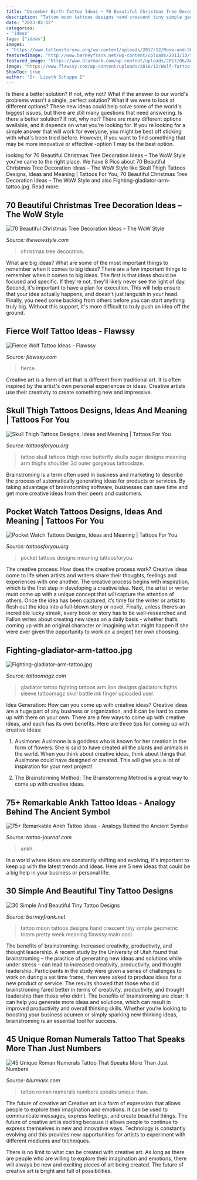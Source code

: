 ```yaml
---
title: "December Birth Tattoo Ideas ~ 70 Beautiful Christmas Tree Decoration Ideas – The Wow Style"
description: "Tattoo moon tattoos designs hand crescent tiny simple geometric totem pretty week meaning flawssy main cool"
date: "2023-02-12"
categories:
- "ideas"
tags: ["ideas"]
images:
- "https://www.tattoosforyou.org/wp-content/uploads/2017/12/Rose-and-Skull-Thigh-Tattoos.jpg"
featuredImage: "http://www.barneyfrank.net/wp-content/uploads/2013/10/tiny-tattoos-4.jpg"
featured_image: "https://www.blurmark.com/wp-content/uploads/2017/06/Adorable-Monimal-Roman-Numerals-Tattoo.jpg"
image: "https://www.flawssy.com/wp-content/uploads/2016/12/Wolf-Tattoo-On-Back-4-768x1152.jpg"
ShowToc: true
author: "Dr. Lizeth Schuppe I"
---
```



Is there a better solution? If not, why not?
What if the answer to our world's problems wasn't a single, perfect solution? What if we were to look at different options? These new ideas could help solve some of the world's biggest issues, but there are still many questions that need answering. Is there a better solution? If not, why not? There are many different options available, and it depends on what you're looking for. If you're looking for a simple answer that will work for everyone, you might be best off sticking with what's been tried before. However, if you want to find something that may be more innovative or effective -option 1 may be the best option.

	

		
looking for 70 Beautiful Christmas Tree Decoration Ideas – The WoW Style you've came to the right place. We have 8 Pics about 70 Beautiful Christmas Tree Decoration Ideas – The WoW Style like Skull Thigh Tattoos Designs, Ideas and Meaning | Tattoos For You, 70 Beautiful Christmas Tree Decoration Ideas – The WoW Style and also Fighting-gladiator-arm-tattoo.jpg. Read more:
		
    
## 70 Beautiful Christmas Tree Decoration Ideas – The WoW Style

<img loading=lazy src="http://thewowstyle.com/wp-content/uploads/2014/11/269.jpg" onerror="this.onerror=null;this.src='https://tse3.mm.bing.net/th?id=OIP.HbI3vbEAJvLt8Ka0Xm4KVgHaK6&amp;pid=15.1';" alt="70 Beautiful Christmas Tree Decoration Ideas – The WoW Style">

_Source: thewowstyle.com_

>christmas tree decoration. 

	

What are big ideas? What are some of the most important things to remember when it comes to big ideas?
There are a few important things to remember when it comes to big ideas. The first is that ideas should be focused and specific. If they're not, they'll likely never see the light of day. Second, it's important to have a plan for execution. This will help ensure that your idea actually happens, and doesn't just languish in your head. Finally, you need some backing from others before you can start anything truly big. Without this support, it's more difficult to truly push an idea off the ground.

    
## Fierce Wolf Tattoo Ideas - Flawssy

<img loading=lazy src="https://www.flawssy.com/wp-content/uploads/2016/12/Wolf-Tattoo-On-Back-4-768x1152.jpg" onerror="this.onerror=null;this.src='https://tse2.mm.bing.net/th?id=OIP.DyHmxw1zkhcgcX9jQ2w8NAHaLH&amp;pid=15.1';" alt="Fierce Wolf Tattoo Ideas - Flawssy">

_Source: flawssy.com_

>fierce. 

	

Creative art is a form of art that is different from traditional art. It is often inspired by the artist's own personal experiences or ideas. Creative artists use their creativity to create something new and impressive.

    
## Skull Thigh Tattoos Designs, Ideas And Meaning | Tattoos For You

<img loading=lazy src="https://www.tattoosforyou.org/wp-content/uploads/2017/12/Rose-and-Skull-Thigh-Tattoos.jpg" onerror="this.onerror=null;this.src='https://tse3.mm.bing.net/th?id=OIP.23QMc3xZqTzhE3T5dfbNJQHaJ4&amp;pid=15.1';" alt="Skull Thigh Tattoos Designs, Ideas and Meaning | Tattoos For You">

_Source: tattoosforyou.org_

>tattoo skull tattoos thigh rose butterfly skulls sugar designs meaning arm thighs shoulder 3d outer gorgeous tattoodaze. 

	

Brainstroming is a term often used in business and marketing to describe the process of automatically generating ideas for products or services. By taking advantage of brainstorming software, businesses can save time and get more creative ideas from their peers and customers.

    
## Pocket Watch Tattoos Designs, Ideas And Meaning | Tattoos For You

<img loading=lazy src="https://www.tattoosforyou.org/wp-content/uploads/2013/11/Pocket-Watch-Tattoos.jpg" onerror="this.onerror=null;this.src='https://tse2.mm.bing.net/th?id=OIP.Llm2tbx5t6wNJtMJF0-QzgHaLH&amp;pid=15.1';" alt="Pocket Watch Tattoos Designs, Ideas and Meaning | Tattoos For You">

_Source: tattoosforyou.org_

>pocket tattoos designs meaning tattoosforyou. 

	

The creative process: How does the creative process work?
Creative ideas come to life when artists and writers share their thoughts, feelings and experiences with one another. The creative process begins with inspiration, which is the first step in developing a creative idea. Next, the artist or writer must come up with a unique concept that will capture the attention of others. Once the idea has been captured, it’s time for the writer or artist to flesh out the idea into a full-blown story or novel. Finally, unless there’s an incredible lucky streak, every book or story has to be well-researched and Fallon writes about creating new ideas on a daily basis - whether that’s coming up with an original character or imagining what might happen if she were ever given the opportunity to work on a project her own choosing.

    
## Fighting-gladiator-arm-tattoo.jpg

<img loading=lazy src="http://tattoomagz.com/wp-content/uploads/Fighting-gladiator-arm-tattoo.jpg" onerror="this.onerror=null;this.src='https://tse3.mm.bing.net/th?id=OIP.QoHteo02T88UYD8a7_jiEgHaJ4&amp;pid=15.1';" alt="Fighting-gladiator-arm-tattoo.jpg">

_Source: tattoomagz.com_

>gladiator tattoo fighting tattoos arm lion designs gladiators fights sleeve tattoomagz skull battle ink finger uploaded user. 

	

Idea Generation: How can you come up with creative ideas?
Creative ideas are a huge part of any business or organization, and it can be hard to come up with them on your own. There are a few ways to come up with creative ideas, and each has its own benefits. Here are three tips for coming up with creative ideas:
1. Ausimone: Ausimone is a goddess who is known for her creation in the form of flowers. She is said to have created all the plants and animals in the world. When you think about creative ideas, think about things that Ausimone could have designed or created. This will give you a lot of inspiration for your next project!

2. The Brainstorming Method: The Brainstorming Method is a great way to come up with creative ideas.

    
## 75+ Remarkable Ankh Tattoo Ideas - Analogy Behind The Ancient Symbol

<img loading=lazy src="https://tattoo-journal.com/wp-content/uploads/2016/08/Ankh-Tattoo_-1-650x650.jpg" onerror="this.onerror=null;this.src='https://tse2.mm.bing.net/th?id=OIP.se02qmiKc-r0MNnJAReRKwHaHa&amp;pid=15.1';" alt="75+ Remarkable Ankh Tattoo Ideas - Analogy Behind the Ancient Symbol">

_Source: tattoo-journal.com_

>ankh. 

	

In a world where ideas are constantly shifting and evolving, it's important to keep up with the latest trends and ideas. Here are 5 new ideas that could be a big help in your business or personal life.

    
## 30 Simple And Beautiful Tiny Tattoo Designs

<img loading=lazy src="http://www.barneyfrank.net/wp-content/uploads/2013/10/tiny-tattoos-4.jpg" onerror="this.onerror=null;this.src='https://tse1.mm.bing.net/th?id=OIP.Yjs9zCuKBfkqvs4fp_JNvwHaJ_&amp;pid=15.1';" alt="30 Simple And Beautiful Tiny Tattoo Designs">

_Source: barneyfrank.net_

>tattoo moon tattoos designs hand crescent tiny simple geometric totem pretty week meaning flawssy main cool. 

	

The benefits of brainstroming: Increased creativity, productivity, and thought leadership.
A recent study by the University of Utah found that brainstroming – the practice of generating new ideas and solutions while under stress – can lead to increased creativity, productivity, and thought leadership. Participants in the study were given a series of challenges to work on during a set time frame, then were asked to produce ideas for a new product or service. The results showed that those who did brainstroming fared better in terms of creativity, productivity, and thought leadership than those who didn’t.
The benefits of brainstroming are clear: It can help you generate more ideas and solutions, which can result in improved productivity and overall thinking skills. Whether you’re looking to boosting your business acumen or simply sparking new thinking ideas, brainstroming is an essential tool for success.

    
## 45 Unique Roman Numerals Tattoo That Speaks More Than Just Numbers

<img loading=lazy src="https://www.blurmark.com/wp-content/uploads/2017/06/Adorable-Monimal-Roman-Numerals-Tattoo.jpg" onerror="this.onerror=null;this.src='https://tse1.mm.bing.net/th?id=OIP.RHaaG4U2dCg6R-0SpjRz5AHaHb&amp;pid=15.1';" alt="45 Unique Roman Numerals Tattoo That Speaks More Than Just Numbers">

_Source: blurmark.com_

>tattoo roman numerals numbers speaks unique than. 

	

The future of creative art
Creative art is a form of expression that allows people to explore their imagination and emotions. It can be used to communicate messages, express feelings, and create beautiful things.
The future of creative art is exciting because it allows people to continue to express themselves in new and innovative ways. Technology is constantly evolving and this provides new opportunities for artists to experiment with different mediums and techniques.

There is no limit to what can be created with creative art. As long as there are people who are willing to explore their imagination and emotions, there will always be new and exciting pieces of art being created. The future of creative art is bright and full of possibilities.

